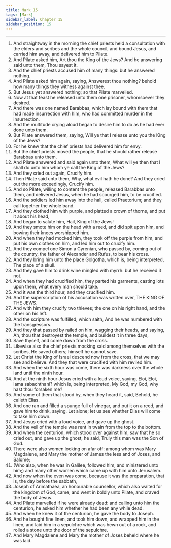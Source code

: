 ```yaml
---
title: Mark 15
tags: [Mark]
sidebar_label: Chapter 15
sidebar_position: 15
---
```


---
1. And straightway in the morning the chief priests held a consultation with the elders and scribes and the whole council, and bound Jesus, and carried him away, and delivered him to Pilate.
2. And Pilate asked him, Art thou the King of the Jews? And he answering said unto them, Thou sayest it.
3. And the chief priests accused him of many things: but he answered nothing.
4. And Pilate asked him again, saying, Answerest thou nothing? behold how many things they witness against thee.
5. But Jesus yet answered nothing; so that Pilate marvelled.
6. Now at that feast he released unto them one prisoner, whomsoever they desired.
7. And there was one named Barabbas, which lay bound with them that had made insurrection with him, who had committed murder in the insurrection.
8. And the multitude crying aloud began to desire him to do as he had ever done unto them.
9. But Pilate answered them, saying, Will ye that I release unto you the King of the Jews?
10. For he knew that the chief priests had delivered him for envy.
11. But the chief priests moved the people, that he should rather release Barabbas unto them.
12. And Pilate answered and said again unto them, What will ye then that I shall do unto him whom ye call the King of the Jews?
13. And they cried out again, Crucify him.
14. Then Pilate said unto them, Why, what evil hath he done? And they cried out the more exceedingly, Crucify him.
15. And so Pilate, willing to content the people, released Barabbas unto them, and delivered Jesus, when he had scourged him, to be crucified.
16. And the soldiers led him away into the hall, called Praetorium; and they call together the whole band.
17. And they clothed him with purple, and platted a crown of thorns, and put it about his head,
18. And began to salute him, Hail, King of the Jews!
19. And they smote him on the head with a reed, and did spit upon him, and bowing their knees worshipped him.
20. And when they had mocked him, they took off the purple from him, and put his own clothes on him, and led him out to crucify him.
21. And they compel one Simon a Cyrenian, who passed by, coming out of the country, the father of Alexander and Rufus, to bear his cross.
22. And they bring him unto the place Golgotha, which is, being interpreted, The place of a skull.
23. And they gave him to drink wine mingled with myrrh: but he received it not.
24. And when they had crucified him, they parted his garments, casting lots upon them, what every man should take.
25. And it was the third hour, and they crucified him.
26. And the superscription of his accusation was written over, THE KING OF THE JEWS.
27. And with him they crucify two thieves; the one on his right hand, and the other on his left.
28. And the scripture was fulfilled, which saith, And he was numbered with the transgressors.
29. And they that passed by railed on him, wagging their heads, and saying, Ah, thou that destroyest the temple, and buildest it in three days,
30. Save thyself, and come down from the cross.
31. Likewise also the chief priests mocking said among themselves with the scribes, He saved others; himself he cannot save.
32. Let Christ the King of Israel descend now from the cross, that we may see and believe. And they that were crucified with him reviled him.
33. And when the sixth hour was come, there was darkness over the whole land until the ninth hour.
34. And at the ninth hour Jesus cried with a loud voice, saying, Eloi, Eloi, lama sabachthani? which is, being interpreted, My God, my God, why hast thou forsaken me?
35. And some of them that stood by, when they heard it, said, Behold, he calleth Elias.
36. And one ran and filled a spunge full of vinegar, and put it on a reed, and gave him to drink, saying, Let alone; let us see whether Elias will come to take him down.
37. And Jesus cried with a loud voice, and gave up the ghost.
38. And the veil of the temple was rent in twain from the top to the bottom.
39. And when the centurion, which stood over against him, saw that he so cried out, and gave up the ghost, he said, Truly this man was the Son of God.
40. There were also women looking on afar off: among whom was Mary Magdalene, and Mary the mother of James the less and of Joses, and Salome;
41. (Who also, when he was in Galilee, followed him, and ministered unto him;) and many other women which came up with him unto Jerusalem.
42. And now when the even was come, because it was the preparation, that is, the day before the sabbath,
43. Joseph of Arimathaea, an honourable counsellor, which also waited for the kingdom of God, came, and went in boldly unto Pilate, and craved the body of Jesus.
44. And Pilate marvelled if he were already dead: and calling unto him the centurion, he asked him whether he had been any while dead.
45. And when he knew it of the centurion, he gave the body to Joseph.
46. And he bought fine linen, and took him down, and wrapped him in the linen, and laid him in a sepulchre which was hewn out of a rock, and rolled a stone unto the door of the sepulchre.
47. And Mary Magdalene and Mary the mother of Joses beheld where he was laid.